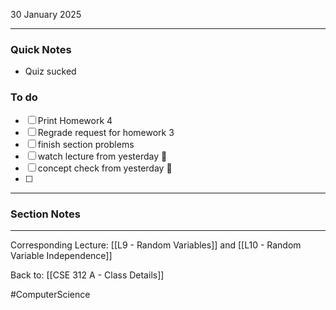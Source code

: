 30 January 2025

---
### Quick Notes
- Quiz sucked

### To do
- [ ] Print Homework 4
- [ ] Regrade request for homework 3
- [ ] finish section problems
- [ ] watch lecture from yesterday 🔺 
- [ ] concept check from yesterday 🔺 
- [ ] 

---
### Section Notes



---
Corresponding Lecture: [[L9 - Random Variables]] and [[L10 - Random Variable Independence]]

Back to: [[CSE 312 A - Class Details]]

#ComputerScience
